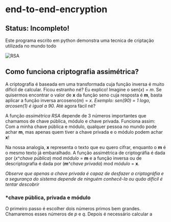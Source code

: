 # end-to-end-encryption

## Status: Incompleto!

Este programa escrito em python demonstra uma tecnica de criptação utilizada no mundo todo 

![RSA](https://github.com/EduFreit4s/end-to-end-encryption/blob/master/images/home.PNG)

## Como funciona criptografia assimétrica?

A criptografia é baseada em uma transformada cuja função inversa é muito díficil de calcular. Ficou estranho né? Eu explico! Imagine o sen(*x*) = *m*. Se quisermos encontrar o valor de **x** da função seno cuja resposta é **m**, basta aplicar a função inversa arcoseno(*m*) = *x*. *Exemplo: sen(90) = 1 logo, arcosen(1) é igual a 90.* Até agora fácil né?

A função *assimétrica RSA* depende de 3 números importantes que chamamos de chave pública, módulo e chave privada. Funciona assim:
Com a minha chave pública e módulo, qualquer pessoa no mundo pode achar **m**, mas apenas quem tiver a chave privada e o módulo podem achar **x**!

Na nossa analogia, **x** representa o texto que eu quero cifrar, enquanto o **m** é o mesmo texto já embaralhado.
A função assimétrica de criptográfia é dada por (*x*^*chave pública*) mod *módulo* = **m** e a função inversa ou de descriptografia é dada por (**m**^*chave privada*) mod *módulo* = **x**.  

*Observe que apenas a chave privada é capaz de desfazer a criptográfia e a segurança do sistema depende de ninguém conhecê-la ou quão díficil é tentar descobrir*

### *chave pública, privada e módulo

O primeiro passo é escolher dois números primos bem grandes. Chamaremos esses números de *p* e *q*. Depois é necessário calcular a 
